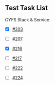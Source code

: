 
## Test Task List

CYFS Stack & Service:

- [x]  [#203](https://github.com/buckyos/CYFS/issues/203)
- [ ]  [#207](https://github.com/buckyos/CYFS/issues/207)
- [x]  [#216](https://github.com/buckyos/CYFS/issues/216)
- [ ]  [#217](https://github.com/buckyos/CYFS/issues/217) 
- [ ]  [#222](https://github.com/buckyos/CYFS/issues/222) 
- [ ]  [#224](https://github.com/buckyos/CYFS/issues/224)


